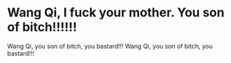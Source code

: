 # Wang Qi, I fuck your mother. You son of bitch!!!!!!

Wang Qi, you son of bitch, you bastard!!!
Wang Qi, you son of bitch, you bastard!!!
